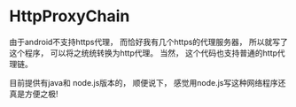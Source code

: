 # HttpProxyChain

由于android不支持https代理， 而恰好我有几个https的代理服务器， 所以就写了这个程序， 可以将之统统转换为http代理。
当然， 这个代码也支持普通的http代理链。

目前提供有java和 node.js版本的， 顺便说下， 感觉用node.js写这种网络程序还真是方便之极!
